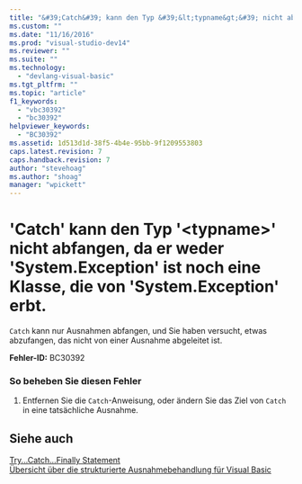 ```yaml
---
title: "&#39;Catch&#39; kann den Typ &#39;&lt;typname&gt;&#39; nicht abfangen, da er weder &#39;System.Exception&#39; ist noch eine Klasse, die von &#39;System.Exception&#39; erbt. | Microsoft Docs"
ms.custom: ""
ms.date: "11/16/2016"
ms.prod: "visual-studio-dev14"
ms.reviewer: ""
ms.suite: ""
ms.technology: 
  - "devlang-visual-basic"
ms.tgt_pltfrm: ""
ms.topic: "article"
f1_keywords: 
  - "vbc30392"
  - "bc30392"
helpviewer_keywords: 
  - "BC30392"
ms.assetid: 1d513d1d-38f5-4b4e-95bb-9f1209553803
caps.latest.revision: 7
caps.handback.revision: 7
author: "stevehoag"
ms.author: "shoag"
manager: "wpickett"
---
```

# &#39;Catch&#39; kann den Typ &#39;&lt;typname&gt;&#39; nicht abfangen, da er weder &#39;System.Exception&#39; ist noch eine Klasse, die von &#39;System.Exception&#39; erbt.
`Catch` kann nur Ausnahmen abfangen, und Sie haben versucht, etwas abzufangen, das nicht von einer Ausnahme abgeleitet ist.  
  
 **Fehler\-ID:** BC30392  
  
### So beheben Sie diesen Fehler  
  
1.  Entfernen Sie die `Catch`\-Anweisung, oder ändern Sie das Ziel von `Catch` in eine tatsächliche Ausnahme.  
  
## Siehe auch  
 [Try...Catch...Finally Statement](../../visual-basic/language-reference/statements/try-catch-finally-statement.md)   
 [Übersicht über die strukturierte Ausnahmebehandlung für Visual Basic](http://msdn.microsoft.com/de-de/bb81af80-a735-4873-9711-6151a48e418a)